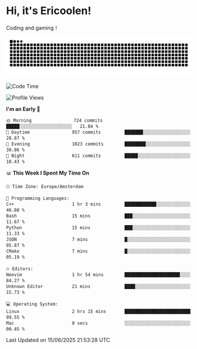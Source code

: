 # Hi, it's Ericoolen!
Coding and gaming！

<picture>
  <source media="(prefers-color-scheme: dark)" srcset="https://raw.githubusercontent.com/Eric-Song-Nop/Eric-Song-Nop/output/github-contribution-grid-snake-dark.svg">
  <source media="(prefers-color-scheme: light)" srcset="https://raw.githubusercontent.com/Eric-Song-Nop/Eric-Song-Nop/output/github-contribution-grid-snake.svg">
  <img alt="github contribution grid snake animation" src="https://raw.githubusercontent.com/Eric-Song-Nop/Eric-Song-Nop/output/github-contribution-grid-snake.svg">
</picture>

<!--START_SECTION:waka-->
![Code Time](http://img.shields.io/badge/Code%20Time-1%2C844%20hrs%2040%20mins-blue)

![Profile Views](http://img.shields.io/badge/Profile%20Views-0-blue)

**I'm an Early 🐤** 

```text
🌞 Morning                724 commits         █████░░░░░░░░░░░░░░░░░░░░   21.84 % 
🌆 Daytime                957 commits         ███████░░░░░░░░░░░░░░░░░░   28.87 % 
🌃 Evening                1023 commits        ████████░░░░░░░░░░░░░░░░░   30.86 % 
🌙 Night                  611 commits         █████░░░░░░░░░░░░░░░░░░░░   18.43 % 
```


📊 **This Week I Spent My Time On** 

```text
🕑︎ Time Zone: Europe/Amsterdam

💬 Programming Languages: 
C++                      1 hr 3 mins         ████████████░░░░░░░░░░░░░   46.88 % 
Bash                     15 mins             ███░░░░░░░░░░░░░░░░░░░░░░   11.67 % 
Python                   15 mins             ███░░░░░░░░░░░░░░░░░░░░░░   11.33 % 
JSON                     7 mins              █░░░░░░░░░░░░░░░░░░░░░░░░   05.87 % 
CMake                    7 mins              █░░░░░░░░░░░░░░░░░░░░░░░░   05.19 % 

🔥 Editors: 
Neovim                   1 hr 54 mins        █████████████████████░░░░   84.27 % 
Unknown Editor           21 mins             ████░░░░░░░░░░░░░░░░░░░░░   15.73 % 

💻 Operating System: 
Linux                    2 hrs 15 mins       █████████████████████████   99.55 % 
Mac                      0 secs              ░░░░░░░░░░░░░░░░░░░░░░░░░   00.45 % 
```


 Last Updated on 15/06/2025 21:53:28 UTC
<!--END_SECTION:waka-->
